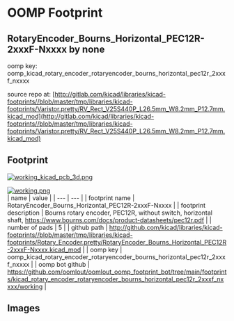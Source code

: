 # OOMP Footprint  
## RotaryEncoder_Bourns_Horizontal_PEC12R-2xxxF-Nxxxx  by none  
  
oomp key: oomp_kicad_rotary_encoder_rotaryencoder_bourns_horizontal_pec12r_2xxxf_nxxxx  
  
source repo at: [http://gitlab.com/kicad/libraries/kicad-footprints//blob/master/tmp/libraries/kicad-footprints/Varistor.pretty/RV_Rect_V25S440P_L26.5mm_W8.2mm_P12.7mm.kicad_mod](http://gitlab.com/kicad/libraries/kicad-footprints//blob/master/tmp/libraries/kicad-footprints/Varistor.pretty/RV_Rect_V25S440P_L26.5mm_W8.2mm_P12.7mm.kicad_mod)  
## Footprint  
  
[![working_kicad_pcb_3d.png](working_kicad_pcb_3d_600.png)](working_kicad_pcb_3d.png)  
  
[![working.png](working_600.png)](working.png)  
| name | value | 
| --- | --- | 
| footprint name | RotaryEncoder_Bourns_Horizontal_PEC12R-2xxxF-Nxxxx | 
| footprint description | Bourns rotary encoder, PEC12R, without switch, horizontal shaft, https://www.bourns.com/docs/product-datasheets/pec12r.pdf | 
| number of pads | 5 | 
| github path | http://github.com/kicad/libraries/kicad-footprints//blob/master/tmp/libraries/kicad-footprints/Rotary_Encoder.pretty/RotaryEncoder_Bourns_Horizontal_PEC12R-2xxxF-Nxxxx.kicad_mod | 
| oomp key | oomp_kicad_rotary_encoder_rotaryencoder_bourns_horizontal_pec12r_2xxxf_nxxxx | 
| oomp bot github | https://github.com/oomlout/oomlout_oomp_footprint_bot/tree/main/footprints/kicad_rotary_encoder_rotaryencoder_bourns_horizontal_pec12r_2xxxf_nxxxx/working | 
## Images  

